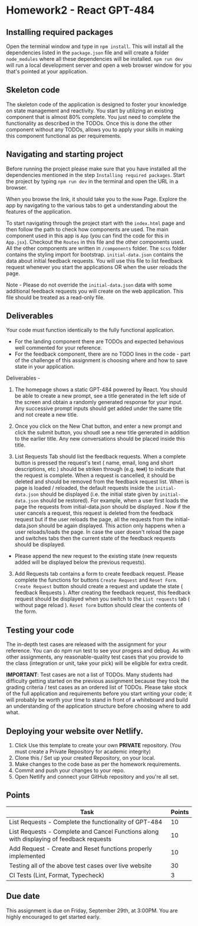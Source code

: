 # Homework2 - React GPT-484

## Installing required packages

Open the terminal window and type in `npm install`. This will install all the dependencies listed in the `package.json` file and will create a folder `node_modules` where all these dependencies will be installed. `npm run dev` will run a local development server and open a web browser window for you that's pointed at your application.

## Skeleton code

The skeleton code of the application is designed to foster your knowledge on state management and reactivity. You start by utilizing an existing component that is almost 80% complete. You just need to complete the functionality as described in the TODOs. Once this is done the other component without any TODOs, allows you to apply your skills in making this component functional as per requirements.

## Navigating and starting project

Before running the project please make sure that you have installed all the dependencies mentioned in the step `Installing required packages`. Start the project by typing `npm run dev` in the terminal and open the URL in a browser.

When you browse the link, it should take you to the `Home` Page. Explore the app by navigating to the various tabs to get a understanding about the features of the application.

To start navigating through the project start with the `index.html` page and then follow the path to check how components are used. The main component used in this app is `App` (you can find the code for this in `App.jsx`). Checkout the `Routes` in this file and the other components used. All the other components are written in `/components` folder. The `scss` folder contains the styling import for bootstrap. `initial-data.json` contains the data about initial feedback requests. You will use this file to list feedback request whenever you start the applications OR when the user reloads the page.

Note - Please do not override the `initial-data.json` data with some additional feedback requests you will create on the web application. This file should be treated as a read-only file.

## Deliverables

Your code must function identically to the fully functional application.

-   For the landing component there are TODOs and expected behavious well commented for your reference.
-   For the feedback component, there are no TODO lines in the code - part of the challenge of this assignment is choosing where and how to save state in your application.

Deliverables -

1. The homepage shows a static GPT-484 powered by React. You should be able to create a new prompt, see a title generated in the left side of the screen and obtain a randomly generated response for your input. Any successive prompt inputs should get added under the same title and not create a new title.

2. Once you click on the New Chat button, and enter a new prompt and click the submit button, you shoudl see a new title generated in addition to the earlier title. Any new conversations should be placed inside this title.

3. List Requests Tab should list the feedback requests. When a complete button is pressed the request's text ( name, email, long and short descriptions, etc ) should be striken through (e.g. ~~text~~) to indicate that the request is complete.
   When a request is cancelled, it should be deleted and should be removed from the feedback request list.
   When is page is loaded / reloaded, the default requests inside the `initial-data.json` should be displayed (i.e. the initial state given by `initial-data.json` should be restored). For example, when a user first loads the page the requests from initial-data.json should be displayed . Now if the user cancels a request, this request is deleted from the feedback request but if the user reloads the page, all
   the requests from the initial-data.json should be again displayed. This action only happens when a user reloads/loads the page. In case the user doesn't reload the page and switches tabs then the current state of the feedback requests should be displayed.

-   Please append the new request to the existing state (new requests added will be displayed below the previous requests).

3. Add Requests tab contains a form to create feedback request. Please complete the functions for buttons `Create Request` and `Reset Form`. `Create Request` button should create a request and update the state ( feedback Requests ). After creating the feedback request, this feedback request should be displayed when you switch to the `List requests` tab ( without page reload ). `Reset form` button should clear the contents of the form.

## Testing your code

The in-depth test cases are released with the assignment for your reference. You can do npm run test to see your progess and debug.
As with other assignments, any reasonable-quality test cases that you provide to the class (integration or unit, take your pick) will be eligible for extra credit.

**IMPORTANT**: Test cases are not a list of TODOs. Many students had difficulty getting started on the previous assignment because they took the grading criteria / test cases as an ordered list of TODOs. Please take stock of the full application and requirements before you start writing your code; it will probably be worth your time to stand in front of a whiteboard and build an understanding of the application structure before choosing where to add what.

## Deploying your website over Netlify.

1.  Click Use this template to create your own **PRIVATE** repository. (You must create a Private Repository for academic integrity)
2.  Clone this / Set up your created Repository, on your local.
3.  Make changes to the code base as per the homework requirements.
4.  Commit and push your changes to your repo.
5.  Open Netlify and connect your GitHub repository and you're all set.

## Points

| Task                                                                                     | Points |
| ---------------------------------------------------------------------------------------- | ------ |
| List Requests - Complete the functionality of GPT-484                                    | 10     |
| List Requests - Complete and Cancel Functions along with displaying of feedback requests | 10     |
| Add Request - Create and Reset functions properly implemented                            | 10     |
| Testing all of the above test cases over live website                                    | 30     |
| CI Tests (Lint, Format, Typecheck)                                                       | 3      |

## Due date

This assignment is due on Friday, September 29th, at 3:00PM. You are highly encouraged to get started early.
